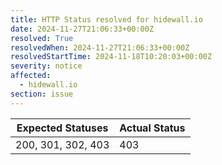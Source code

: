 ```yaml
---
title: HTTP Status resolved for hidewall.io
date: 2024-11-27T21:06:33+00:00Z
resolved: True
resolvedWhen: 2024-11-27T21:06:33+00:00Z
resolvedStartTime: 2024-11-18T10:20:03+00:00Z
severity: notice
affected:
  - hidewall.io
section: issue
---
```


| Expected Statuses | Actual Status  |
|-------------------|----------------|
| 200, 301, 302, 403 | 403 |
